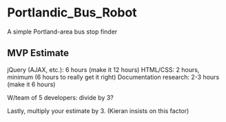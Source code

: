 # Portlandic_Bus_Robot
A simple Portland-area bus stop finder

## MVP Estimate

jQuery (AJAX, etc.): 6 hours (make it 12 hours)
HTML/CSS: 2 hours, minimum (6 hours to really get it right)
Documentation research: 2-3 hours (make it 6 hours)

W/team of 5 developers: divide by 3?

Lastly, multiply your estimate by 3. (Kieran insists on this factor)
